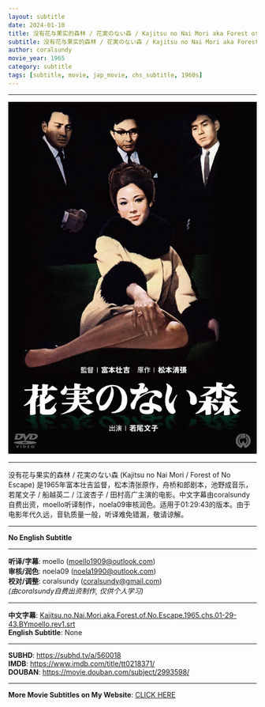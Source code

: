 ```yaml
---
layout: subtitle
date: 2024-01-10
title: 没有花与果实的森林 / 花実のない森 / Kajitsu no Nai Mori aka Forest of No Escape 1965 Subtitle (Chinese)
subtitle: 没有花与果实的森林 / 花実のない森 / Kajitsu no Nai Mori aka Forest of No Escape 1965 Subtitle (Chinese)
author: coralsundy
movie_year: 1965
category: subtitle
tags: [subtitle, movie, jap_movie, chs_subtitle, 1960s]
---
```


------

<img src="../assets/tt0218371.jpg" alt="tt0218371_cover_art" />

------

没有花与果实的森林 / 花実のない森 (Kajitsu no Nai Mori / Forest of No Escape) 是1965年富本壮吉监督，松本清张原作，舟桥和郎剧本，池野成音乐，若尾文子 / 船越英二 / 江波杏子 / 田村高广主演的电影。中文字幕由coralsundy自费出资，moello听译制作，noela09审核润色。适用于01:29:43的版本。由于电影年代久远，音轨质量一般，听译难免错漏，敬请谅解。

------

**No English Subtitle**

------

**听译/字幕**: moello (moello1909@outlook.com)<br>
**审核/润色**: noela09 (noela1990@outlook.com)<br>
**校对/调整**: coralsundy (coralsundy@gmail.com)<br>
*(由coralsundy自费出资制作, 仅供个人学习)*

------

**中文字幕**: [Kajitsu.no.Nai.Mori.aka.Forest.of.No.Escape.1965.chs.01-29-43.BYmoello.rev1.srt](../subtitles/Kajitsu.no.Nai.Mori.aka.Forest.of.No.Escape.1965.chs.01-29-43.BYmoello.rev1.srt)<br>
**English Subtitle**: None

------

**SUBHD**: <https://subhd.tv/a/560018><br>
**IMDB**: <https://www.imdb.com/title/tt0218371/><br>
**DOUBAN**: <https://movie.douban.com/subject/2993598/>

------

**More Movie Subtitles on My Website**: <a href='{% post_url 2021-01-10-subtitles-summary-list %}'>CLICK HERE</a>


